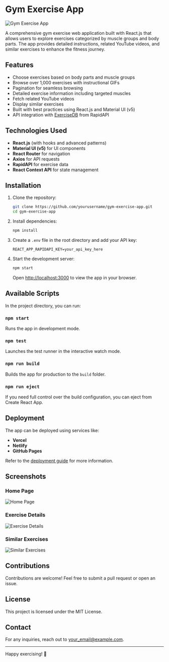 # Gym Exercise App

![Gym Exercise App](./assets/cover.png)

A comprehensive gym exercise web application built with React.js that allows users to explore exercises categorized by muscle groups and body parts. The app provides detailed instructions, related YouTube videos, and similar exercises to enhance the fitness journey.

## Features

- Choose exercises based on body parts and muscle groups
- Browse over 1,000 exercises with instructional GIFs
- Pagination for seamless browsing
- Detailed exercise information including targeted muscles
- Fetch related YouTube videos
- Display similar exercises
- Built with best practices using React.js and Material UI (v5)
- API integration with [ExerciseDB](https://rapidapi.com/justin-WFnsXH_t6/api/exercisedb) from RapidAPI

## Technologies Used

- **React.js** (with hooks and advanced patterns)
- **Material UI (v5)** for UI components
- **React Router** for navigation
- **Axios** for API requests
- **RapidAPI** for exercise data
- **React Context API** for state management

## Installation

1. Clone the repository:
   ```bash
   git clone https://github.com/yourusername/gym-exercise-app.git
   cd gym-exercise-app
   ```

2. Install dependencies:
   ```bash
   npm install
   ```

3. Create a `.env` file in the root directory and add your API key:
   ```env
   REACT_APP_RAPIDAPI_KEY=your_api_key_here
   ```

4. Start the development server:
   ```bash
   npm start
   ```

   Open [http://localhost:3000](http://localhost:3000) to view the app in your browser.

## Available Scripts

In the project directory, you can run:

### `npm start`
Runs the app in development mode.

### `npm test`
Launches the test runner in the interactive watch mode.

### `npm run build`
Builds the app for production to the `build` folder.

### `npm run eject`
If you need full control over the build configuration, you can eject from Create React App.

## Deployment

The app can be deployed using services like:
- **Vercel**
- **Netlify**
- **GitHub Pages**

Refer to the [deployment guide](https://facebook.github.io/create-react-app/docs/deployment) for more information.

## Screenshots

### Home Page
![Home Page](./assets/home.png)

### Exercise Details
![Exercise Details](./assets/exercise-details.png)

### Similar Exercises
![Similar Exercises](./assets/similar-exercises.png)

## Contributions

Contributions are welcome! Feel free to submit a pull request or open an issue.

## License

This project is licensed under the MIT License.

## Contact

For any inquiries, reach out to [your_email@example.com](mailto:your_email@example.com).

---

Happy exercising! 💪

